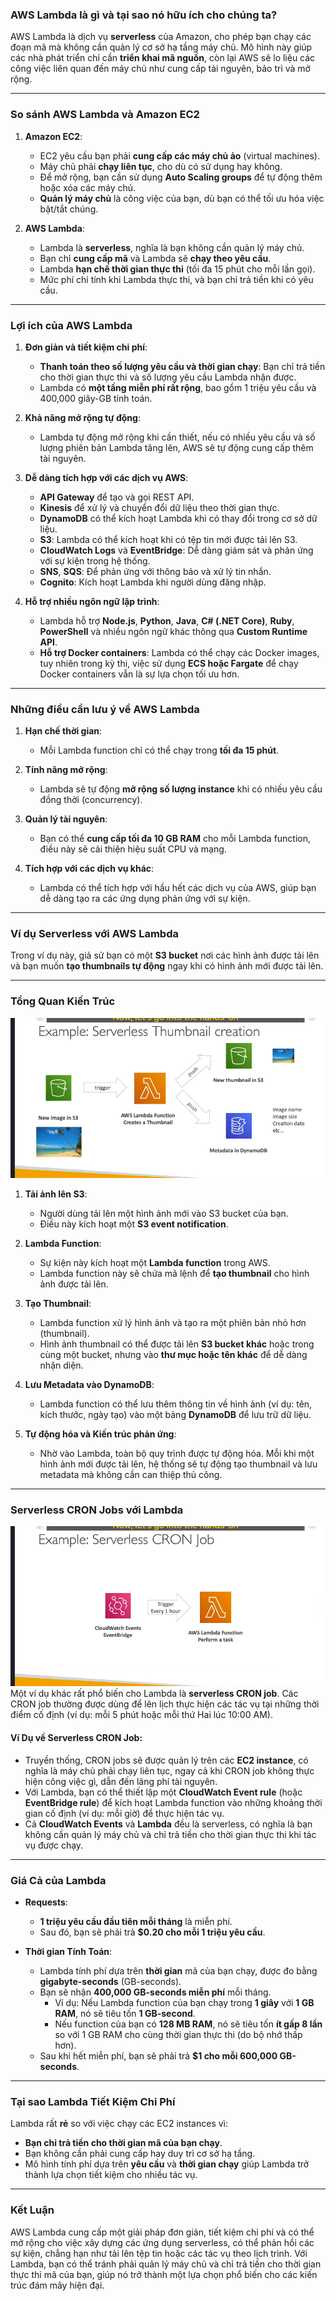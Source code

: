 ### **AWS Lambda là gì và tại sao nó hữu ích cho chúng ta?**

AWS Lambda là dịch vụ **serverless** của Amazon, cho phép bạn chạy các đoạn mã mà không cần quản lý cơ sở hạ tầng máy chủ. Mô hình này giúp các nhà phát triển chỉ cần **triển khai mã nguồn**, còn lại AWS sẽ lo liệu các công việc liên quan đến máy chủ như cung cấp tài nguyên, bảo trì và mở rộng.

---

### **So sánh AWS Lambda và Amazon EC2**

1. **Amazon EC2**:

   - EC2 yêu cầu bạn phải **cung cấp các máy chủ ảo** (virtual machines).
   - Máy chủ phải **chạy liên tục**, cho dù có sử dụng hay không.
   - Để mở rộng, bạn cần sử dụng **Auto Scaling groups** để tự động thêm hoặc xóa các máy chủ.
   - **Quản lý máy chủ** là công việc của bạn, dù bạn có thể tối ưu hóa việc bật/tắt chúng.

2. **AWS Lambda**:
   - Lambda là **serverless**, nghĩa là bạn không cần quản lý máy chủ.
   - Bạn chỉ **cung cấp mã** và Lambda sẽ **chạy theo yêu cầu**.
   - Lambda **hạn chế thời gian thực thi** (tối đa 15 phút cho mỗi lần gọi).
   - Mức phí chỉ tính khi Lambda thực thi, và bạn chỉ trả tiền khi có yêu cầu.

---

### **Lợi ích của AWS Lambda**

1. **Đơn giản và tiết kiệm chi phí**:

   - **Thanh toán theo số lượng yêu cầu và thời gian chạy**: Bạn chỉ trả tiền cho thời gian thực thi và số lượng yêu cầu Lambda nhận được.
   - Lambda có **một tầng miễn phí rất rộng**, bao gồm 1 triệu yêu cầu và 400,000 giây-GB tính toán.

2. **Khả năng mở rộng tự động**:

   - Lambda tự động mở rộng khi cần thiết, nếu có nhiều yêu cầu và số lượng phiên bản Lambda tăng lên, AWS sẽ tự động cung cấp thêm tài nguyên.

3. **Dễ dàng tích hợp với các dịch vụ AWS**:

   - **API Gateway** để tạo và gọi REST API.
   - **Kinesis** để xử lý và chuyển đổi dữ liệu theo thời gian thực.
   - **DynamoDB** có thể kích hoạt Lambda khi có thay đổi trong cơ sở dữ liệu.
   - **S3**: Lambda có thể kích hoạt khi có tệp tin mới được tải lên S3.
   - **CloudWatch Logs** và **EventBridge**: Dễ dàng giám sát và phản ứng với sự kiện trong hệ thống.
   - **SNS**, **SQS**: Để phản ứng với thông báo và xử lý tin nhắn.
   - **Cognito**: Kích hoạt Lambda khi người dùng đăng nhập.

4. **Hỗ trợ nhiều ngôn ngữ lập trình**:
   - Lambda hỗ trợ **Node.js**, **Python**, **Java**, **C# (.NET Core)**, **Ruby**, **PowerShell** và nhiều ngôn ngữ khác thông qua **Custom Runtime API**.
   - **Hỗ trợ Docker containers**: Lambda có thể chạy các Docker images, tuy nhiên trong kỳ thi, việc sử dụng **ECS hoặc Fargate** để chạy Docker containers vẫn là sự lựa chọn tối ưu hơn.

---

### **Những điều cần lưu ý về AWS Lambda**

1. **Hạn chế thời gian**:

   - Mỗi Lambda function chỉ có thể chạy trong **tối đa 15 phút**.

2. **Tính năng mở rộng**:

   - Lambda sẽ tự động **mở rộng số lượng instance** khi có nhiều yêu cầu đồng thời (concurrency).

3. **Quản lý tài nguyên**:

   - Bạn có thể **cung cấp tối đa 10 GB RAM** cho mỗi Lambda function, điều này sẽ cải thiện hiệu suất CPU và mạng.

4. **Tích hợp với các dịch vụ khác**:
   - Lambda có thể tích hợp với hầu hết các dịch vụ của AWS, giúp bạn dễ dàng tạo ra các ứng dụng phản ứng với sự kiện.

---

### **Ví dụ Serverless với AWS Lambda**

Trong ví dụ này, giả sử bạn có một **S3 bucket** nơi các hình ảnh được tải lên và bạn muốn **tạo thumbnails tự động** ngay khi có hình ảnh mới được tải lên.

---

### **Tổng Quan Kiến Trúc**

![alt text](lamda-image.png)

1. **Tải ảnh lên S3**:

   - Người dùng tải lên một hình ảnh mới vào S3 bucket của bạn.
   - Điều này kích hoạt một **S3 event notification**.

2. **Lambda Function**:

   - Sự kiện này kích hoạt một **Lambda function** trong AWS.
   - Lambda function này sẽ chứa mã lệnh để **tạo thumbnail** cho hình ảnh được tải lên.

3. **Tạo Thumbnail**:

   - Lambda function xử lý hình ảnh và tạo ra một phiên bản nhỏ hơn (thumbnail).
   - Hình ảnh thumbnail có thể được tải lên **S3 bucket khác** hoặc trong cùng một bucket, nhưng vào **thư mục hoặc tên khác** để dễ dàng nhận diện.

4. **Lưu Metadata vào DynamoDB**:

   - Lambda function có thể lưu thêm thông tin về hình ảnh (ví dụ: tên, kích thước, ngày tạo) vào một bảng **DynamoDB** để lưu trữ dữ liệu.

5. **Tự động hóa và Kiến trúc phản ứng**:
   - Nhờ vào Lambda, toàn bộ quy trình được tự động hóa. Mỗi khi một hình ảnh mới được tải lên, hệ thống sẽ tự động tạo thumbnail và lưu metadata mà không cần can thiệp thủ công.

---

### **Serverless CRON Jobs với Lambda**

![alt text](cronjob-lamda.png)
Một ví dụ khác rất phổ biến cho Lambda là **serverless CRON job**. Các CRON job thường được dùng để lên lịch thực hiện các tác vụ tại những thời điểm cố định (ví dụ: mỗi 5 phút hoặc mỗi thứ Hai lúc 10:00 AM).

#### **Ví Dụ về Serverless CRON Job**:

- Truyền thống, CRON jobs sẽ được quản lý trên các **EC2 instance**, có nghĩa là máy chủ phải chạy liên tục, ngay cả khi CRON job không thực hiện công việc gì, dẫn đến lãng phí tài nguyên.
- Với Lambda, bạn có thể thiết lập một **CloudWatch Event rule** (hoặc **EventBridge rule**) để kích hoạt Lambda function vào những khoảng thời gian cố định (ví dụ: mỗi giờ) để thực hiện tác vụ.
- Cả **CloudWatch Events** và **Lambda** đều là serverless, có nghĩa là bạn không cần quản lý máy chủ và chỉ trả tiền cho thời gian thực thi khi tác vụ được chạy.

---

### **Giá Cả của Lambda**

- **Requests**:

  - **1 triệu yêu cầu đầu tiên mỗi tháng** là miễn phí.
  - Sau đó, bạn sẽ phải trả **$0.20 cho mỗi 1 triệu yêu cầu**.

- **Thời gian Tính Toán**:
  - Lambda tính phí dựa trên **thời gian** mã của bạn chạy, được đo bằng **gigabyte-seconds** (GB-seconds).
  - Bạn sẽ nhận **400,000 GB-seconds miễn phí** mỗi tháng.
    - Ví dụ: Nếu Lambda function của bạn chạy trong **1 giây** với **1 GB RAM**, nó sẽ tiêu tốn **1 GB-second**.
    - Nếu function của bạn có **128 MB RAM**, nó sẽ tiêu tốn **ít gấp 8 lần** so với 1 GB RAM cho cùng thời gian thực thi (do bộ nhớ thấp hơn).
  - Sau khi hết miễn phí, bạn sẽ phải trả **$1 cho mỗi 600,000 GB-seconds**.

---

### **Tại sao Lambda Tiết Kiệm Chi Phí**

Lambda rất **rẻ** so với việc chạy các EC2 instances vì:

- **Bạn chỉ trả tiền cho thời gian mã của bạn chạy**.
- Bạn không cần phải cung cấp hay duy trì cơ sở hạ tầng.
- Mô hình tính phí dựa trên **yêu cầu** và **thời gian chạy** giúp Lambda trở thành lựa chọn tiết kiệm cho nhiều tác vụ.

---

### **Kết Luận**

AWS Lambda cung cấp một giải pháp đơn giản, tiết kiệm chi phí và có thể mở rộng cho việc xây dựng các ứng dụng serverless, có thể phản hồi các sự kiện, chẳng hạn như tải lên tệp tin hoặc các tác vụ theo lịch trình. Với Lambda, bạn có thể tránh phải quản lý máy chủ và chỉ trả tiền cho thời gian thực thi mã của bạn, giúp nó trở thành một lựa chọn phổ biến cho các kiến trúc đám mây hiện đại.
